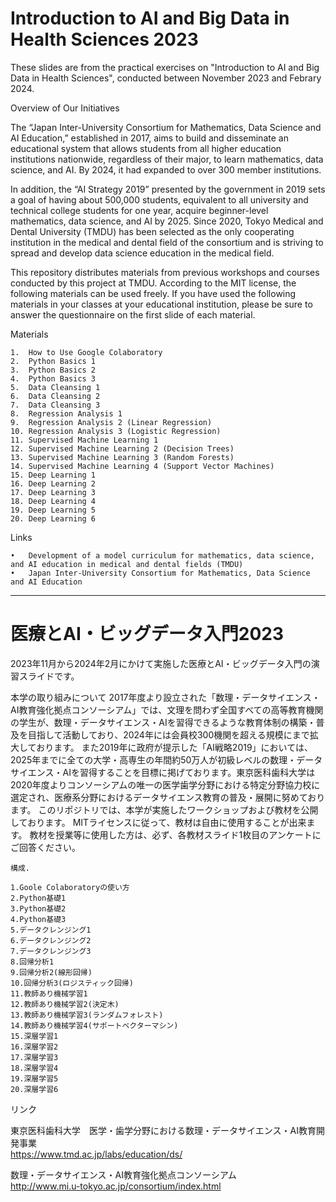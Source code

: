 # Introduction to AI and Big Data in Health Sciences 2023

These slides are from the practical exercises on "Introduction to AI and Big Data in Health Sciences", conducted between November 2023 and Febrary 2024.

Overview of Our Initiatives

The “Japan Inter-University Consortium for Mathematics, Data Science and AI Education,” established in 2017, aims to build and disseminate an educational system that allows students from all higher education institutions nationwide, regardless of their major, to learn mathematics, data science, and AI. By 2024, it had expanded to over 300 member institutions.

In addition, the “AI Strategy 2019” presented by the government in 2019 sets a goal of having about 500,000 students, equivalent to all university and technical college students for one year, acquire beginner-level mathematics, data science, and AI by 2025. Since 2020, Tokyo Medical and Dental University (TMDU) has been selected as the only cooperating institution in the medical and dental field of the consortium and is striving to spread and develop data science education in the medical field.

This repository distributes materials from previous workshops and courses conducted by this project at TMDU. According to the MIT license, the following materials can be used freely. If you have used the following materials in your classes at your educational institution, please be sure to answer the questionnaire on the first slide of each material.

Materials

	1.	How to Use Google Colaboratory
	2.	Python Basics 1
	3.	Python Basics 2
	4.	Python Basics 3
	5.	Data Cleansing 1
	6.	Data Cleansing 2
	7.	Data Cleansing 3
	8.	Regression Analysis 1
	9.	Regression Analysis 2 (Linear Regression)
	10.	Regression Analysis 3 (Logistic Regression)
	11.	Supervised Machine Learning 1
	12.	Supervised Machine Learning 2 (Decision Trees)
	13.	Supervised Machine Learning 3 (Random Forests)
	14.	Supervised Machine Learning 4 (Support Vector Machines)
	15.	Deep Learning 1
	16.	Deep Learning 2
	17.	Deep Learning 3
	18.	Deep Learning 4
	19.	Deep Learning 5
	20.	Deep Learning 6

Links

	•	Development of a model curriculum for mathematics, data science, and AI education in medical and dental fields (TMDU)
	•	Japan Inter-University Consortium for Mathematics, Data Science and AI Education
***
# 医療とAI・ビッグデータ入門2023
2023年11月から2024年2月にかけて実施した医療とAI・ビッグデータ入門の演習スライドです。

本学の取り組みについて
2017年度より設立された「数理・データサイエンス・AI教育強化拠点コンソーシアム」では、文理を問わず全国すべての高等教育機関の学生が、数理・データサイエンス・AIを習得できるような教育体制の構築・普及を目指して活動しており、2024年には会員校300機関を超える規模にまで拡大しております。
また2019年に政府が提示した「AI戦略2019」においては、2025年までに全ての大学・高専生の年間約50万人が初級レベルの数理・データサイエンス・AIを習得することを目標に掲げております。東京医科歯科大学は2020年度よりコンソーシアムの唯一の医学歯学分野における特定分野協力校に選定され、医療系分野におけるデータサイエンス教育の普及・展開に努めております。
このリポジトリでは、本学が実施したワークショップおよび教材を公開しております。
MITライセンスに従って、教材は自由に使用することが出来ます。
教材を授業等に使用した方は、必ず、各教材スライド1枚目のアンケートにご回答ください。
```
構成. 

1.Goole Colaboratoryの使い方
2.Python基礎1
3.Python基礎2
4.Python基礎3
5.データクレンジング1
6.データクレンジング2
7.データクレンジング3
8.回帰分析1
9.回帰分析2(線形回帰)
10.回帰分析3(ロジスティック回帰)
11.教師あり機械学習1
12.教師あり機械学習2(決定木)
13.教師あり機械学習3(ランダムフォレスト)
14.教師あり機械学習4(サポートベクターマシン)
15.深層学習1
16.深層学習2
17.深層学習3
18.深層学習4
19.深層学習5
20.深層学習6

```
リンク

東京医科歯科大学　医学・歯学分野における数理・データサイエンス・AI教育開発事業  
https://www.tmd.ac.jp/labs/education/ds/

数理・データサイエンス・AI教育強化拠点コンソーシアム   
http://www.mi.u-tokyo.ac.jp/consortium/index.html
